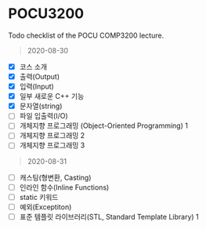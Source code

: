 # POCU3200
Todo checklist of the POCU COMP3200 lecture.

> 2020-08-30
- [x] 코스 소개
- [x] 출력(Output)
- [x] 입력(Input)
- [x] 일부 새로운 C++ 기능
- [x] 문자열(string)
- [ ] 파일 입출력(I/O)
- [ ] 개체지향 프로그래밍 (Object-Oriented Programming) 1
- [ ] 개체지향 프로그래밍 2
- [ ] 개체지향 프로그래밍 3

> 2020-08-31
- [ ] 캐스팅(형변환, Casting)
- [ ] 인라인 함수(Inline Functions)
- [ ] static 키워드
- [ ] 예외(Exceptiton)
- [ ] 표준 템플릿 라이브러리(STL, Standard Template Library) 1
